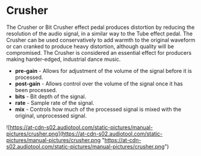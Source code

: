 # Crusher

The Crusher or Bit Crusher effect pedal produces distortion by reducing
the resolution of the audio signal, in a similar way to the Tube effect
pedal. The Crusher can be used conservatively to add warmth to the
original waveform or can cranked to produce heavy distortion, although
quality will be compromised. The Crusher is considered an essential
effect for producers making harder-edged, industrial dance music.

  - **pre-gain** - Allows for adjustment of the volume of the signal
    before it is processed.
  - **post-gain** - Allows control over the volume of the signal once it
    has been processed.
  - **bits** - Bit depth of the signal.
  - **rate** - Sample rate of the signal.
  - **mix** - Controls how much of the processed signal is mixed with
    the original, unprocessed signal.

![https://at-cdn-s02.audiotool.com/static-pictures/manual-pictures/crusher.png](https://at-cdn-s02.audiotool.com/static-pictures/manual-pictures/crusher.png
"https://at-cdn-s02.audiotool.com/static-pictures/manual-pictures/crusher.png")
